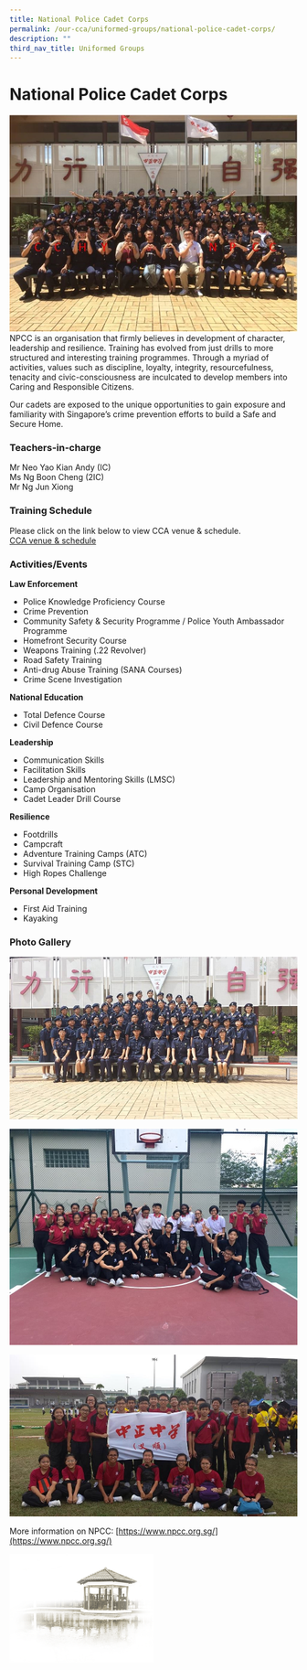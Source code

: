 ```yaml
---
title: National Police Cadet Corps
permalink: /our-cca/uniformed-groups/national-police-cadet-corps/
description: ""
third_nav_title: Uniformed Groups
---
```

# **National Police Cadet Corps**

![](/images/NPCC.jpg)
NPCC is an organisation that firmly believes in development of character, leadership and resilience. Training has evolved from just drills to more structured and interesting training programmes. Through a myriad of activities, values such as discipline, loyalty, integrity, resourcefulness, tenacity and civic-consciousness are inculcated to develop members into Caring and Responsible Citizens.  

Our cadets are exposed to the unique opportunities to gain exposure and familiarity with Singapore’s crime prevention efforts to build a Safe and Secure Home.

### Teachers-in-charge

Mr Neo Yao Kian Andy (IC)   
Ms Ng Boon Cheng (2IC)   
Mr Ng Jun Xiong

### Training Schedule
Please click on the link below to view CCA venue & schedule.   
[CCA venue & schedule](/our-cca/cca/cca-venue-schedule/)

### Activities/Events

**Law Enforcement**

*   Police Knowledge Proficiency Course
*   Crime Prevention
*   Community Safety & Security Programme / Police Youth Ambassador Programme
*   Homefront Security Course
*   Weapons Training (.22 Revolver)
*   Road Safety Training
*   Anti-drug Abuse Training (SANA Courses)
*   Crime Scene Investigation

**National Education**  

*   Total Defence Course
*   Civil Defence Course

**Leadership**

*   Communication Skills
*   Facilitation Skills
*   Leadership and Mentoring Skills (LMSC)
*   Camp Organisation
*   Cadet Leader Drill Course

**Resilience**

*   Footdrills
*   Campcraft
*   Adventure Training Camps (ATC)
*   Survival Training Camp (STC)
*   High Ropes Challenge

**Personal Development**

*   First Aid Training
*   Kayaking

### Photo Gallery

![](/images/21c6e2175_62552.jpg)

![](/images/NPCC%201.jpg)

![](/images/NPCC%202.jpg)

More information on NPCC: [https://www.npcc.org.sg/](https://www.npcc.org.sg/)

<img src="/images/pavilion.png" 
     style="width:50%">